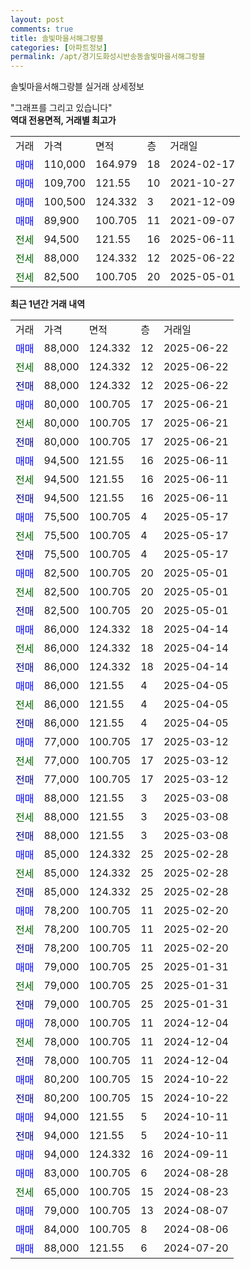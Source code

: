 ```yaml
---
layout: post
comments: true
title: 솔빛마을서해그랑블
categories: [아파트정보]
permalink: /apt/경기도화성시반송동솔빛마을서해그랑블
---
```


솔빛마을서해그랑블 실거래 상세정보

<script type="text/javascript">
  google.charts.load('current', {'packages':['line', 'corechart']});
  google.charts.setOnLoadCallback(drawChart);

  function drawChart() {
    var data = new google.visualization.DataTable();
    data.addColumn('date', '거래일');
    data.addColumn('number', "매매");
    data.addColumn('number', "전세");
    data.addColumn('number', "전매");

    data.addRows([[new Date(Date.parse("2025-06-22")), 88000, null, null], [new Date(Date.parse("2025-06-22")), null, 88000, null], [new Date(Date.parse("2025-06-22")), null, null, 88000], [new Date(Date.parse("2025-06-21")), 80000, null, null], [new Date(Date.parse("2025-06-21")), null, 80000, null], [new Date(Date.parse("2025-06-21")), null, null, 80000], [new Date(Date.parse("2025-06-11")), 94500, null, null], [new Date(Date.parse("2025-06-11")), null, 94500, null], [new Date(Date.parse("2025-06-11")), null, null, 94500], [new Date(Date.parse("2025-05-17")), 75500, null, null], [new Date(Date.parse("2025-05-17")), null, 75500, null], [new Date(Date.parse("2025-05-17")), null, null, 75500], [new Date(Date.parse("2025-05-01")), 82500, null, null], [new Date(Date.parse("2025-05-01")), null, 82500, null], [new Date(Date.parse("2025-05-01")), null, null, 82500], [new Date(Date.parse("2025-04-14")), 86000, null, null], [new Date(Date.parse("2025-04-14")), null, 86000, null], [new Date(Date.parse("2025-04-14")), null, null, 86000], [new Date(Date.parse("2025-04-05")), 86000, null, null], [new Date(Date.parse("2025-04-05")), null, 86000, null], [new Date(Date.parse("2025-04-05")), null, null, 86000], [new Date(Date.parse("2025-03-12")), 77000, null, null], [new Date(Date.parse("2025-03-12")), null, 77000, null], [new Date(Date.parse("2025-03-12")), null, null, 77000], [new Date(Date.parse("2025-03-08")), 88000, null, null], [new Date(Date.parse("2025-03-08")), null, 88000, null], [new Date(Date.parse("2025-03-08")), null, null, 88000], [new Date(Date.parse("2025-02-28")), 85000, null, null], [new Date(Date.parse("2025-02-28")), null, 85000, null], [new Date(Date.parse("2025-02-28")), null, null, 85000], [new Date(Date.parse("2025-02-20")), 78200, null, null], [new Date(Date.parse("2025-02-20")), null, 78200, null], [new Date(Date.parse("2025-02-20")), null, null, 78200], [new Date(Date.parse("2025-01-31")), 79000, null, null], [new Date(Date.parse("2025-01-31")), null, 79000, null], [new Date(Date.parse("2025-01-31")), null, null, 79000], [new Date(Date.parse("2024-12-04")), 78000, null, null], [new Date(Date.parse("2024-12-04")), null, 78000, null], [new Date(Date.parse("2024-12-04")), null, null, 78000], [new Date(Date.parse("2024-10-22")), 80200, null, null], [new Date(Date.parse("2024-10-22")), null, null, 80200], [new Date(Date.parse("2024-10-11")), 94000, null, null], [new Date(Date.parse("2024-10-11")), null, null, 94000], [new Date(Date.parse("2024-09-11")), 94000, null, null], [new Date(Date.parse("2024-08-28")), 83000, null, null], [new Date(Date.parse("2024-08-23")), null, 65000, null], [new Date(Date.parse("2024-08-07")), 79000, null, null], [new Date(Date.parse("2024-08-06")), 84000, null, null], [new Date(Date.parse("2024-07-20")), 88000, null, null]]);

    var options = {
      hAxis: {
        format: 'yyyy/MM/dd'
      },    
      lineWidth: 0,
      pointsVisible: true,    
      title: '최근 1년간 유형별 실거래가 분포',
      legend: { position: 'bottom' }
    };

    var formatter = new google.visualization.NumberFormat({pattern:'###,###'} );
    formatter.format(data, 1);
    formatter.format(data, 2);
    
    setTimeout(function() {
        var chart = new google.visualization.LineChart(document.getElementById('columnchart_material'));
        chart.draw(data, (options));
        document.getElementById('loading').style.display = 'none';
    }, 200);
  }
</script>


<div id="loading" style="z-index:20; display: block; margin-left: 0px">"그래프를 그리고 있습니다"</div>
<div id="columnchart_material" style="width: 95%; margin-left: 0px; display: block"></div>
<!-- contents start -->
<b>역대 전용면적, 거래별 최고가</b>
<table class="sortable">
    <tr>
      <td>거래</td>
      <td>가격</td>
      <td>면적</td>
      <td>층</td>
      <td>거래일</td>
    </tr>
        <tr>
          <td><a style="color: blue">매매</a></td>
          <td>110,000</td>
          <td>164.979</td>
          <td>18</td>
          <td>2024-02-17</td>
        </tr>            <tr>
          <td><a style="color: blue">매매</a></td>
          <td>109,700</td>
          <td>121.55</td>
          <td>10</td>
          <td>2021-10-27</td>
        </tr>            <tr>
          <td><a style="color: blue">매매</a></td>
          <td>100,500</td>
          <td>124.332</td>
          <td>3</td>
          <td>2021-12-09</td>
        </tr>            <tr>
          <td><a style="color: blue">매매</a></td>
          <td>89,900</td>
          <td>100.705</td>
          <td>11</td>
          <td>2021-09-07</td>
        </tr>        
        <tr>
              <td><a style="color: darkgreen">전세</a></td>
              <td>94,500</td>
              <td>121.55</td>
              <td>16</td>
              <td>2025-06-11</td>
            </tr>            <tr>
              <td><a style="color: darkgreen">전세</a></td>
              <td>88,000</td>
              <td>124.332</td>
              <td>12</td>
              <td>2025-06-22</td>
            </tr>            <tr>
              <td><a style="color: darkgreen">전세</a></td>
              <td>82,500</td>
              <td>100.705</td>
              <td>20</td>
              <td>2025-05-01</td>
            </tr>        
    
</table>

<b>최근 1년간 거래 내역</b>

<table class="sortable">
    <tr>
      <td>거래</td>
      <td>가격</td>
      <td>면적</td>
      <td>층</td>
      <td>거래일</td>
    </tr>
    <tr>
      <td><a style="color: blue">매매</a></td>
      <td>88,000</td>
      <td>124.332</td>
      <td>12</td>
      <td>2025-06-22</td>
    </tr>          <tr>
      <td><a style="color: darkgreen">전세</a></td>
      <td>88,000</td>
      <td>124.332</td>
      <td>12</td>
      <td>2025-06-22</td>
    </tr>          <tr>
      <td><a style="color: darkblue">전매</a></td>
      <td>88,000</td>
      <td>124.332</td>
      <td>12</td>
      <td>2025-06-22</td>
    </tr>          <tr>
      <td><a style="color: blue">매매</a></td>
      <td>80,000</td>
      <td>100.705</td>
      <td>17</td>
      <td>2025-06-21</td>
    </tr>          <tr>
      <td><a style="color: darkgreen">전세</a></td>
      <td>80,000</td>
      <td>100.705</td>
      <td>17</td>
      <td>2025-06-21</td>
    </tr>          <tr>
      <td><a style="color: darkblue">전매</a></td>
      <td>80,000</td>
      <td>100.705</td>
      <td>17</td>
      <td>2025-06-21</td>
    </tr>          <tr>
      <td><a style="color: blue">매매</a></td>
      <td>94,500</td>
      <td>121.55</td>
      <td>16</td>
      <td>2025-06-11</td>
    </tr>          <tr>
      <td><a style="color: darkgreen">전세</a></td>
      <td>94,500</td>
      <td>121.55</td>
      <td>16</td>
      <td>2025-06-11</td>
    </tr>          <tr>
      <td><a style="color: darkblue">전매</a></td>
      <td>94,500</td>
      <td>121.55</td>
      <td>16</td>
      <td>2025-06-11</td>
    </tr>          <tr>
      <td><a style="color: blue">매매</a></td>
      <td>75,500</td>
      <td>100.705</td>
      <td>4</td>
      <td>2025-05-17</td>
    </tr>          <tr>
      <td><a style="color: darkgreen">전세</a></td>
      <td>75,500</td>
      <td>100.705</td>
      <td>4</td>
      <td>2025-05-17</td>
    </tr>          <tr>
      <td><a style="color: darkblue">전매</a></td>
      <td>75,500</td>
      <td>100.705</td>
      <td>4</td>
      <td>2025-05-17</td>
    </tr>          <tr>
      <td><a style="color: blue">매매</a></td>
      <td>82,500</td>
      <td>100.705</td>
      <td>20</td>
      <td>2025-05-01</td>
    </tr>          <tr>
      <td><a style="color: darkgreen">전세</a></td>
      <td>82,500</td>
      <td>100.705</td>
      <td>20</td>
      <td>2025-05-01</td>
    </tr>          <tr>
      <td><a style="color: darkblue">전매</a></td>
      <td>82,500</td>
      <td>100.705</td>
      <td>20</td>
      <td>2025-05-01</td>
    </tr>          <tr>
      <td><a style="color: blue">매매</a></td>
      <td>86,000</td>
      <td>124.332</td>
      <td>18</td>
      <td>2025-04-14</td>
    </tr>          <tr>
      <td><a style="color: darkgreen">전세</a></td>
      <td>86,000</td>
      <td>124.332</td>
      <td>18</td>
      <td>2025-04-14</td>
    </tr>          <tr>
      <td><a style="color: darkblue">전매</a></td>
      <td>86,000</td>
      <td>124.332</td>
      <td>18</td>
      <td>2025-04-14</td>
    </tr>          <tr>
      <td><a style="color: blue">매매</a></td>
      <td>86,000</td>
      <td>121.55</td>
      <td>4</td>
      <td>2025-04-05</td>
    </tr>          <tr>
      <td><a style="color: darkgreen">전세</a></td>
      <td>86,000</td>
      <td>121.55</td>
      <td>4</td>
      <td>2025-04-05</td>
    </tr>          <tr>
      <td><a style="color: darkblue">전매</a></td>
      <td>86,000</td>
      <td>121.55</td>
      <td>4</td>
      <td>2025-04-05</td>
    </tr>          <tr>
      <td><a style="color: blue">매매</a></td>
      <td>77,000</td>
      <td>100.705</td>
      <td>17</td>
      <td>2025-03-12</td>
    </tr>          <tr>
      <td><a style="color: darkgreen">전세</a></td>
      <td>77,000</td>
      <td>100.705</td>
      <td>17</td>
      <td>2025-03-12</td>
    </tr>          <tr>
      <td><a style="color: darkblue">전매</a></td>
      <td>77,000</td>
      <td>100.705</td>
      <td>17</td>
      <td>2025-03-12</td>
    </tr>          <tr>
      <td><a style="color: blue">매매</a></td>
      <td>88,000</td>
      <td>121.55</td>
      <td>3</td>
      <td>2025-03-08</td>
    </tr>          <tr>
      <td><a style="color: darkgreen">전세</a></td>
      <td>88,000</td>
      <td>121.55</td>
      <td>3</td>
      <td>2025-03-08</td>
    </tr>          <tr>
      <td><a style="color: darkblue">전매</a></td>
      <td>88,000</td>
      <td>121.55</td>
      <td>3</td>
      <td>2025-03-08</td>
    </tr>          <tr>
      <td><a style="color: blue">매매</a></td>
      <td>85,000</td>
      <td>124.332</td>
      <td>25</td>
      <td>2025-02-28</td>
    </tr>          <tr>
      <td><a style="color: darkgreen">전세</a></td>
      <td>85,000</td>
      <td>124.332</td>
      <td>25</td>
      <td>2025-02-28</td>
    </tr>          <tr>
      <td><a style="color: darkblue">전매</a></td>
      <td>85,000</td>
      <td>124.332</td>
      <td>25</td>
      <td>2025-02-28</td>
    </tr>          <tr>
      <td><a style="color: blue">매매</a></td>
      <td>78,200</td>
      <td>100.705</td>
      <td>11</td>
      <td>2025-02-20</td>
    </tr>          <tr>
      <td><a style="color: darkgreen">전세</a></td>
      <td>78,200</td>
      <td>100.705</td>
      <td>11</td>
      <td>2025-02-20</td>
    </tr>          <tr>
      <td><a style="color: darkblue">전매</a></td>
      <td>78,200</td>
      <td>100.705</td>
      <td>11</td>
      <td>2025-02-20</td>
    </tr>          <tr>
      <td><a style="color: blue">매매</a></td>
      <td>79,000</td>
      <td>100.705</td>
      <td>25</td>
      <td>2025-01-31</td>
    </tr>          <tr>
      <td><a style="color: darkgreen">전세</a></td>
      <td>79,000</td>
      <td>100.705</td>
      <td>25</td>
      <td>2025-01-31</td>
    </tr>          <tr>
      <td><a style="color: darkblue">전매</a></td>
      <td>79,000</td>
      <td>100.705</td>
      <td>25</td>
      <td>2025-01-31</td>
    </tr>          <tr>
      <td><a style="color: blue">매매</a></td>
      <td>78,000</td>
      <td>100.705</td>
      <td>11</td>
      <td>2024-12-04</td>
    </tr>          <tr>
      <td><a style="color: darkgreen">전세</a></td>
      <td>78,000</td>
      <td>100.705</td>
      <td>11</td>
      <td>2024-12-04</td>
    </tr>          <tr>
      <td><a style="color: darkblue">전매</a></td>
      <td>78,000</td>
      <td>100.705</td>
      <td>11</td>
      <td>2024-12-04</td>
    </tr>          <tr>
      <td><a style="color: blue">매매</a></td>
      <td>80,200</td>
      <td>100.705</td>
      <td>15</td>
      <td>2024-10-22</td>
    </tr>          <tr>
      <td><a style="color: darkblue">전매</a></td>
      <td>80,200</td>
      <td>100.705</td>
      <td>15</td>
      <td>2024-10-22</td>
    </tr>          <tr>
      <td><a style="color: blue">매매</a></td>
      <td>94,000</td>
      <td>121.55</td>
      <td>5</td>
      <td>2024-10-11</td>
    </tr>          <tr>
      <td><a style="color: darkblue">전매</a></td>
      <td>94,000</td>
      <td>121.55</td>
      <td>5</td>
      <td>2024-10-11</td>
    </tr>          <tr>
      <td><a style="color: blue">매매</a></td>
      <td>94,000</td>
      <td>124.332</td>
      <td>16</td>
      <td>2024-09-11</td>
    </tr>          <tr>
      <td><a style="color: blue">매매</a></td>
      <td>83,000</td>
      <td>100.705</td>
      <td>6</td>
      <td>2024-08-28</td>
    </tr>          <tr>
      <td><a style="color: darkgreen">전세</a></td>
      <td>65,000</td>
      <td>100.705</td>
      <td>15</td>
      <td>2024-08-23</td>
    </tr>          <tr>
      <td><a style="color: blue">매매</a></td>
      <td>79,000</td>
      <td>100.705</td>
      <td>13</td>
      <td>2024-08-07</td>
    </tr>          <tr>
      <td><a style="color: blue">매매</a></td>
      <td>84,000</td>
      <td>100.705</td>
      <td>8</td>
      <td>2024-08-06</td>
    </tr>          <tr>
      <td><a style="color: blue">매매</a></td>
      <td>88,000</td>
      <td>121.55</td>
      <td>6</td>
      <td>2024-07-20</td>
    </tr>      </table>
<!-- contents end -->    

